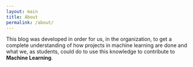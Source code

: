```yaml
---
layout: main
title: About
permalink: /about/
---
```


This blog was developed in order for us, in the organization, to get a complete understanding of how projects in machine learning are done and what we, as students, could do to use this knowledge to contribute to <strong>Machine Learning</strong>.<br><br>
